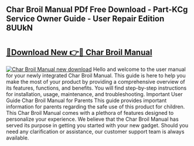 ## Char Broil Manual PDf Free Download - Part-KCg Service Owner Guide - User Repair Edition 8UUkN

# <h2><a href="http://bc15525.oget.top/?id=Char+Broil+Manual">🔗Download New 👉🔴 Char Broil Manual</a></h2>

[![Char Broil Manual new download](https://i.imgur.com/5g1atiW.png)](http://bc15525.oget.top/?id=Char+Broil+Manual)
Hello and welcome to the user manual for your newly integrated Char Broil Manual. This guide is here to help you make the most of your product by providing a comprehensive overview of its features, functions, and benefits. You will find step-by-step instructions for installation, usage, maintenance, and troubleshooting. Important User Guide Char Broil Manual for Parents This guide provides important information for parents regarding the safe use of this product for children. This Char Broil Manual comes with a plethora of features designed to personalize your experience. We believe that the Char Broil Manual has served its purpose in getting you started with your new gadget. Should you need any clarification or assistance, our customer support team is always available.
